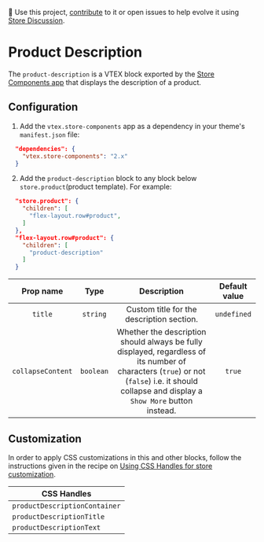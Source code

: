 📢 Use this project, [contribute](https://github.com/vtex-apps/store-components) to it or open issues to help evolve it using [Store Discussion](https://github.com/vtex-apps/store-discussion). 

# Product Description

The `product-description` is a VTEX block exported by the [Store Components app](https://vtex.io/docs/components/all/vtex.store-components/) that displays the description of a product.

## Configuration

1. Add the `vtex.store-components` app as a dependency in your theme's `manifest.json` file:

```json
  "dependencies": {
    "vtex.store-components": "2.x"
  }
```

2. Add the `product-description` block to any block below `store.product`(product template). For example:

```json
  "store.product": {
    "children": [
      "flex-layout.row#product",
    ]
  },
  "flex-layout.row#product": {
    "children": [
      "product-description"
    ]
  }
```

| Prop name | Type | Description | Default value |
| :-------: | :--: | :---------: | :-----------: |
| `title` | `string` | Custom title for the description section. | `undefined` |
| `collapseContent` | `boolean` | Whether the description should always be fully displayed, regardless of its number of characters (`true`) or not (`false`) i.e. it should collapse and display a `Show More` button instead. | `true` |

## Customization

In order to apply CSS customizations in this and other blocks, follow the instructions given in the recipe on [Using CSS Handles for store customization](https://vtex.io/docs/recipes/style/using-css-handles-for-store-customization).

| CSS Handles                   |
| ----------------------------- |
| `productDescriptionContainer` |
| `productDescriptionTitle`     |
| `productDescriptionText`      |
